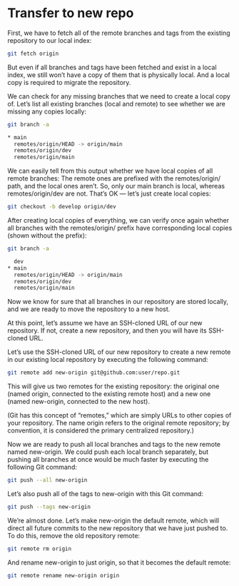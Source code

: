 # Transfer to new repo

First, we have to fetch all of the remote branches and tags from the existing repository to our local index:

```bash
git fetch origin
```

But even if all branches and tags have been fetched and exist in a local index, we still won’t have a copy of them that is physically local. And a local copy is required to migrate the repository.

We can check for any missing branches that we need to create a local copy of. Let’s list all existing branches (local and remote) to see whether we are missing any copies locally:

```bash
git branch -a

* main
  remotes/origin/HEAD -> origin/main
  remotes/origin/dev
  remotes/origin/main
```

We can easily tell from this output whether we have local copies of all remote branches: The remote ones are prefixed with the remotes/origin/ path, and the local ones aren’t. So, only our main branch is local, whereas remotes/origin/dev are not. That’s OK — let’s just create local copies:

```bash
git checkout -b develop origin/dev
```

After creating local copies of everything, we can verify once again whether all branches with the remotes/origin/ prefix have corresponding local copies (shown without the prefix):

```bash
git branch -a

  dev
* main
  remotes/origin/HEAD -> origin/main
  remotes/origin/dev
  remotes/origin/main
```

Now we know for sure that all branches in our repository are stored locally, and we are ready to move the repository to a new host.

At this point, let’s assume we have an SSH-cloned URL of our new repository. If not, create a new repository, and then you will have its SSH-cloned URL.

Let’s use the SSH-cloned URL of our new repository to create a new remote in our existing local repository by executing the following command:

```bash
git remote add new-origin git@github.com:user/repo.git
```

This will give us two remotes for the existing repository: 
the original one (named origin, connected to the existing remote host) and a new one (named new-origin, connected to the new host).

(Git has this concept of “remotes,” which are simply URLs to other copies of your repository. 
The name origin refers to the original remote repository; by convention, it is considered the primary centralized repository.)

Now we are ready to push all local branches and tags to the new remote named new-origin. 
We could push each local branch separately, but pushing all branches at once would be much faster by executing the following Git command:

```bash
git push --all new-origin
```

Let’s also push all of the tags to new-origin with this Git command:

```bash
git push --tags new-origin
```

We’re almost done. Let’s make new-origin the default remote, which will direct all future commits to the new repository that we have just pushed to. To do this, remove the old repository remote:

```bash
git remote rm origin
```

And rename new-origin to just origin, so that it becomes the default remote:

```bash
git remote rename new-origin origin
```
